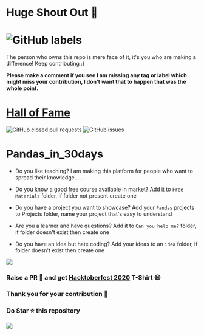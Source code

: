 # Huge Shout Out :clap:
# ![GitHub labels](https://img.shields.io/github/labels/achoudh5/Manipulating_Excel_Sheet/Hacktoberfest?style=for-the-badge)  
  The person who owns this repo is mere face of it, it's you who are making a difference! Keep contributing :)
  
  **Please make a comment if you see I am missing any tag or label which might miss your contribution, I don't want that to happen that was the whole point.**
# [Hall of Fame](https://github.com/achoudh5/Pandas_in_30days/blob/main/CONTRIBUTING.md)

![GitHub closed pull requests](https://img.shields.io/github/issues-pr-closed/achoudh5/Pandas_in_30days?color=florescent%20green) ![GitHub issues](https://img.shields.io/github/issues/achoudh5/Pandas_in_30days?color=red)
# Pandas_in_30days

- Do you like teaching? I am making this platform for people who want to spread their knowledge.....

- Do you know a good free course available in market? Add it to `Free Materials` folder, if folder not present create one

- Do you have a project you want to showcase? Add your `Pandas` projects to Projects folder, name your project that's easy to understand

- Are you a learner and have questions? Add it to `Can you help me?` folder, if folder doesn't exist then create one

- Do you have an idea but hate coding? Add your ideas to an `idea` folder, if folder doesn't exist then create one

![](https://media.giphy.com/media/qSxNuLJsb5NPq/giphy.gif)



### Raise a PR :rocket: and get [Hacktoberfest 2020](https://hacktoberfest.digitalocean.com/) T-Shirt :smile: 
### Thank you for your contribution :clap:
### Do Star :star: this repository
![](https://media.giphy.com/media/USV0ym3bVWQJJmNu3N/giphy.gif)
